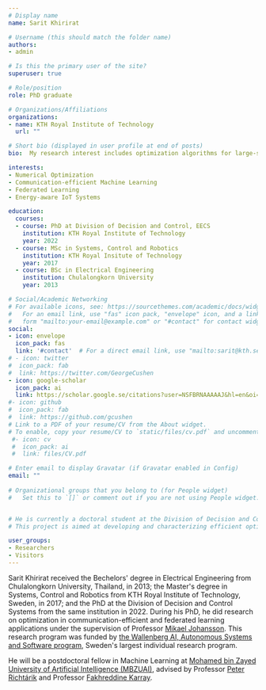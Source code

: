 ```yaml
---
# Display name
name: Sarit Khirirat

# Username (this should match the folder name)
authors:
- admin

# Is this the primary user of the site?
superuser: true

# Role/position
role: PhD graduate 

# Organizations/Affiliations
organizations:
- name: KTH Royal Institute of Technology
  url: ""

# Short bio (displayed in user profile at end of posts)
bio:  My research interest includes optimization algorithms for large-scale machine learning applications. 

interests:
- Numerical Optimization 
- Communication-efficient Machine Learning 
- Federated Learning 
- Energy-aware IoT Systems 

education:
  courses:
  - course: PhD at Division of Decision and Control, EECS
    institution: KTH Royal Institute of Technology
    year: 2022
  - course: MSc in Systems, Control and Robotics
    institution: KTH Royal Insitute of Technology
    year: 2017
  - course: BSc in Electrical Engineering
    institution: Chulalongkorn University
    year: 2013

# Social/Academic Networking
# For available icons, see: https://sourcethemes.com/academic/docs/widgets/#icons
#   For an email link, use "fas" icon pack, "envelope" icon, and a link in the
#   form "mailto:your-email@example.com" or "#contact" for contact widget.
social:
- icon: envelope
  icon_pack: fas
  link: '#contact'  # For a direct email link, use "mailto:sarit@kth.se".
# - icon: twitter
#  icon_pack: fab
#  link: https://twitter.com/GeorgeCushen
- icon: google-scholar
  icon_pack: ai
  link: https://scholar.google.se/citations?user=NSFBRNAAAAAJ&hl=en&oi=ao
#- icon: github
#  icon_pack: fab
#  link: https://github.com/gcushen
# Link to a PDF of your resume/CV from the About widget.
# To enable, copy your resume/CV to `static/files/cv.pdf` and uncomment the lines below.  
 #- icon: cv
 #  icon_pack: ai
 #  link: files/CV.pdf

# Enter email to display Gravatar (if Gravatar enabled in Config)
email: ""
  
# Organizational groups that you belong to (for People widget)
#   Set this to `[]` or comment out if you are not using People widget.


# He is currently a doctoral student at the Division of Decision and Control Systems at KTH Royal Institute of Technology, funded by [the Wallenberg AI, Autonomous Systems and Software program](https://wasp-sweden.org/), Sweden's largest individual research program. His research project is Embedded optimization for real-time machine learning at the cluster of large-scale optimization and control, under the supervision of Professor [Mikael Johansson](https://people.kth.se/~mikaelj/).
# This project is aimed at developing and characterizing efficient optimization methods for machine learning and federated learning applications over big data. 

user_groups:
- Researchers
- Visitors
---
```


Sarit Khirirat received the Bechelors' degree in Electrical Engineering from Chulalongkorn University, Thailand, in 2013; the Master's degree in Systems, Control and Robotics from KTH Royal Institute of Technology, Sweden, in 2017; and the PhD at the Division of Decision and Control Systems from the same institution in 2022. During his PhD, he did research on optimization in communication-efficient and federated learning applications under the supervision of Professor [Mikael Johansson](https://people.kth.se/~mikaelj/). This research program was funded by [the Wallenberg AI, Autonomous Systems and Software program](https://wasp-sweden.org/), Sweden's largest individual research program.

He will be a postdoctoral fellow in Machine Learning at [Mohamed bin Zayed University of Artificial Intelligence (MBZUAI)](https://mbzuai.ac.ae/), advised by Professor [Peter Richtárik](https://richtarik.org/) and Professor [Fakhreddine Karray](https://uwaterloo.ca/scholar/karray). 